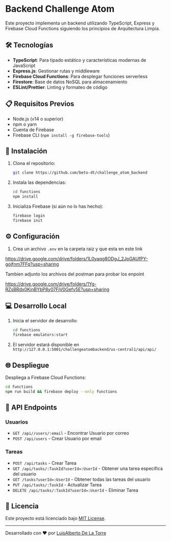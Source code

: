 # Backend Challenge Atom

Este proyecto implementa un backend utilizando TypeScript, Express y Firebase Cloud Functions siguiendo los principios de Arquitectura Limpia.

## 🛠️ Tecnologías

- **TypeScript**: Para tipado estático y características modernas de JavaScript
- **Express.js**: Gestionar rutas y middleware
- **Firebase Cloud Functions**: Para desplegar funciones serverless
- **Firestore**: Base de datos NoSQL para almacenamiento
- **ESLint/Prettier**: Linting y formateo de código

## 📋 Requisitos Previos

- Node.js (v14 o superior)
- npm o yarn
- Cuenta de Firebase
- Firebase CLI (`npm install -g firebase-tools`)

## 🚀 Instalación

1. Clona el repositorio:
   ```bash
   git clone https://github.com/beto-dt/challenge_atom_backend
   ```

2. Instala las dependencias:
   ```bash
   cd functions
   npm install
   ```

3. Inicializa Firebase (si aún no lo has hecho):
   ```bash
   firebase login
   firebase init
   ```

## ⚙️ Configuración

1. Crea un archivo `.env` en la carpeta raiz y que esta en este link 

https://drive.google.com/drive/folders/1L0yaqg8ODgJ_2JpGAUfPY-gojfnm7FFq?usp=sharing

Tambien adjunto los archivos del postman para probar los enpoint

https://drive.google.com/drive/folders/1Yg-RZsBRdx0KinBYbP8y07FjV0Gefv5E?usp=sharing

## 💻 Desarrollo Local

1. Inicia el servidor de desarrollo:
   ```bash
   cd functions
   firebase emulators:start
   ```

2. El servidor estará disponible en `http://127.0.0.1:5001/challengeatombackend/us-central1/api/api/`

## 🌐 Despliegue

Despliega a Firebase Cloud Functions:
```bash
cd functions
npm run build && firebase deploy --only functions
```

## 📡 API Endpoints

### Usuarios
- `GET /api//users/:email` - Encontrar Usuario por correo
- `POST /api/users` - Crear Usuario por email


### Tareas
- `POST /api/tasks` - Crear Tarea
- `GET /api/tasks/:TaskId?userId=:UserId` - Obtener una tarea específica del usuario
- `GET /tasks?userId=:UserId` - Obtener todas las tareas del usuario
- `PUT /api/tasks/:TaskId` - Actualizar Tarea
- `DELETE /api/tasks/:TaskId?userId=:UserId` - Eliminar Tarea

## 📄 Licencia

Este proyecto está licenciado bajo [MIT License](LICENSE).

---

Desarrollado con ❤️ por [LuisAlberto De La Torre](https://github.com/beto-dt)
